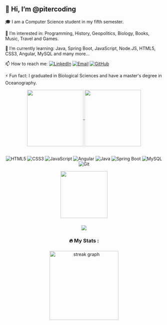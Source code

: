 ## 👋 Hi, I’m @pitercoding

🎓 I am a Computer Science student in my fifth semester.

👀 I’m interested in: Programming, History, Geopolitics, Biology, Books, Music, Travel and Games. 

🌱 I’m currently learning: Java, Spring Boot, JavaScript, Node.JS, HTML5, CSS3, Angular, MySQL and many more...

📫 How to reach me:  [![LinkedIn](https://img.shields.io/badge/LinkedIn-blue?logo=linkedin&style=flat&logoColor=white)](https://www.linkedin.com/in/piter-gomes-4a39281a1/) [![Email](https://img.shields.io/badge/Email-D14836?style=flat&logo=gmail&logoColor=white)](mailto:piterg.bio@gmail.com) [![GitHub](https://img.shields.io/badge/GitHub-black?logo=github&style=flat&logoColor=white)](https://github.com/pitercoding)

⚡ Fun fact: I graduated in Biological Sciences and have a master's degree in Oceanography.


<div align="center">
<a href="https://github.com/pitercoding/github-readme-stats">
  <img height=180 align="center" src="https://github-readme-stats.vercel.app/api?username=pitercoding&theme=radical" />
</a>
<a href="https://github.com/pitercoding/convoychat">
  <img height=180 align="center" src="https://github-readme-stats.vercel.app/api/top-langs?username=pitercoding&layout=compact&langs_count=12&card_width=320&theme=radical" />
</a>
</div>

<br>

<div align="center">

  ![HTML5](https://img.shields.io/badge/HTML5-E34F26?style=for-the-badge&logo=html5&logoColor=white)
  ![CSS3](https://img.shields.io/badge/CSS3-1572B6?style=for-the-badge&logo=css3&logoColor=white)
  ![JavaScript](https://img.shields.io/badge/JavaScript-F7DF1E?style=for-the-badge&logo=javascript&logoColor=black)
  ![Angular](https://img.shields.io/badge/Angular-DD0031?style=for-the-badge&logo=angular&logoColor=white)
  ![Java](https://img.shields.io/badge/java-%23ED8B00.svg?style=for-the-badge&logo=openjdk&logoColor=white)
  ![Spring Boot](https://img.shields.io/badge/Spring_Boot-6DB33F?style=for-the-badge&logo=spring-boot&logoColor=white)
  ![MySQL](https://img.shields.io/badge/MySQL-00000F?style=for-the-badge&logo=mysql&logoColor=white)
  ![Git](https://img.shields.io/badge/GIT-E44C30?style=for-the-badge&logo=git&logoColor=white)

</div>



<div align="center">
  <img height="150" src="https://media.giphy.com/media/M9gbBd9nbDrOTu1Mqx/giphy.gif"  />
</div>

###

<div align="center">
  <img src="https://visitor-badge.laobi.icu/badge?page_id=pitercoding&"  />
</div>

###

<h3 align="center">🔥   My Stats :</h3>

###

<div align="center">
  <img src="https://streak-stats.demolab.com?user=pitercoding&locale=en&mode=daily&theme=dark&hide_border=false&border_radius=5&order=3" height="220" alt="streak graph"  />
</div>
